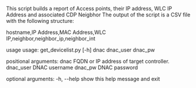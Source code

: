 This script builds a report of Access points, their IP address, WLC IP Address and associated CDP Neigbhor
The output of the script is a CSV file with the following structure:

hostname,IP Address,MAC Address,WLC IP,neighbor,neighbor_ip,neighbor_int


usage
usage: get_devicelist.py [-h] dnac dnac_user dnac_pw

positional arguments:
dnac        FQDN or IP address of target controller.
dnac_user   DNAC username
dnac_pw     DNAC password

optional arguments:
  -h, --help  show this help message and exit
